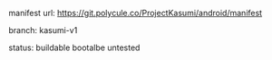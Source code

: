 manifest url:
https://git.polycule.co/ProjectKasumi/android/manifest

branch:
kasumi-v1

status:
buildable
bootalbe untested
